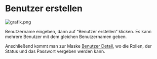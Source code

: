 # Benutzer erstellen

![grafik.png](Benutzer%20erstellen%20268add09e873808c9736ff3b043d1404/grafik.png)

<ImageCaption
    src="/benutzer-erstellen/grafik.png"
    alt="Statistik-Filter"
    caption="Statistik-Filter"
/>

Benutzername eingeben, dann auf “Benutzer erstellen” klicken. Es kann mehrere Benutzer mit dem gleichen Benutzernamen geben.

Anschließend kommt man zur Maske [Benutzer Detail](benutzer%20detail.md), wo die Rollen, der Status und das Passwort vergeben werden kann.